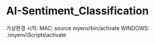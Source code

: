 # AI-Sentiment_Classification

가상환경 시작:
MAC: source myenv/bin/activate
WINDOWS: .\myenv\Scripts\activate